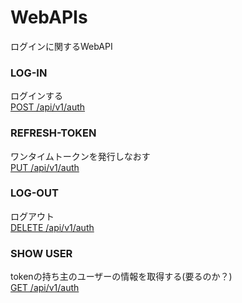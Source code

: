 # WebAPIs
ログインに関するWebAPI
### LOG-IN
ログインする  
[POST /api/v1/auth](./post.md)
### REFRESH-TOKEN
ワンタイムトークンを発行しなおす  
[PUT /api/v1/auth](./put.md)
### LOG-OUT
ログアウト  
[DELETE /api/v1/auth](./delete.md)
### SHOW USER
tokenの持ち主のユーザーの情報を取得する(要るのか？)  
[GET /api/v1/auth](./get.md)
